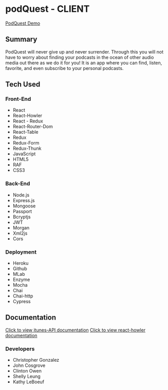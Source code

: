 # podQuest - CLIENT

[PodQuest Demo](https://podquest-app.herokuapp.com/)


## Summary
PodQuest will never give up and never surrender.
Through this you will not have to worry about finding your podcasts in the ocean of other audio media out there
as we do it for you! It is an app where you can find, listen, favorite, and even subscribe to your personal podcasts.

## Tech Used

### Front-End
* React
* React-Howler
* React - Redux
* React-Router-Dom
* React-Table
* Redux
* Redux-Form
* Redux-Thunk
* JavaScript
* HTML5
* RAF
* CSS3

### Back-End
* Node.js
* Express.js
* Mongoose
* Passport
* Bcryptjs
* JWT
* Morgan
* Xml2js
* Cors

### Deployment
* Heroku
* Github
* MLab
* Enzyme
* Mocha
* Chai
* Chai-http
* Cypress

## Documentation
[Click to view itunes-API documentation](https://affiliate.itunes.apple.com/resources/documentation/itunes-store-web-service-search-api/)
[Click to view react-howler documentation](https://github.com/thangngoc89/react-howler)

### Developers
* Christopher Gonzalez
* John Cosgrove
* Clinton Owen
* Shelly Leung
* Kathy LeBoeuf